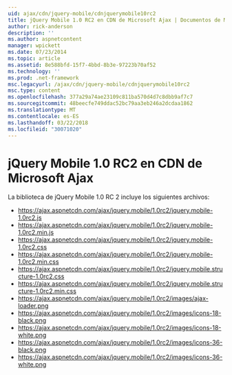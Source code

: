 ```yaml
---
uid: ajax/cdn/jquery-mobile/cdnjquerymobile10rc2
title: jQuery Mobile 1.0 RC2 en CDN de Microsoft Ajax | Documentos de Microsoft
author: rick-anderson
description: ''
ms.author: aspnetcontent
manager: wpickett
ms.date: 07/23/2014
ms.topic: article
ms.assetid: 8e588bfd-15f7-4bbd-8b3e-97223b70af52
ms.technology: ''
ms.prod: .net-framework
msc.legacyurl: /ajax/cdn/jquery-mobile/cdnjquerymobile10rc2
msc.type: content
ms.openlocfilehash: 377a29a74ae23109c811ba570d4d7c8dbb9af7c7
ms.sourcegitcommit: 48beecfe749ddac52bc79aa3eb246a2dcdaa1862
ms.translationtype: MT
ms.contentlocale: es-ES
ms.lasthandoff: 03/22/2018
ms.locfileid: "30071020"
---
```

<a name="jquery-mobile-10-rc2-on-the-microsoft-ajax-cdn"></a>jQuery Mobile 1.0 RC2 en CDN de Microsoft Ajax
====================
La biblioteca de jQuery Mobile 1.0 RC 2 incluye los siguientes archivos:

- https://ajax.aspnetcdn.com/ajax/jquery.mobile/1.0rc2/jquery.mobile-1.0rc2.js
- https://ajax.aspnetcdn.com/ajax/jquery.mobile/1.0rc2/jquery.mobile-1.0rc2.min.js
- https://ajax.aspnetcdn.com/ajax/jquery.mobile/1.0rc2/jquery.mobile-1.0rc2.css
- https://ajax.aspnetcdn.com/ajax/jquery.mobile/1.0rc2/jquery.mobile-1.0rc2.min.css
- https://ajax.aspnetcdn.com/ajax/jquery.mobile/1.0rc2/jquery.mobile.structure-1.0rc2.css
- https://ajax.aspnetcdn.com/ajax/jquery.mobile/1.0rc2/jquery.mobile.structure-1.0rc2.min.css
- https://ajax.aspnetcdn.com/ajax/jquery.mobile/1.0rc2/images/ajax-loader.png
- https://ajax.aspnetcdn.com/ajax/jquery.mobile/1.0rc2/images/icons-18-black.png
- https://ajax.aspnetcdn.com/ajax/jquery.mobile/1.0rc2/images/icons-18-white.png
- https://ajax.aspnetcdn.com/ajax/jquery.mobile/1.0rc2/images/icons-36-black.png
- https://ajax.aspnetcdn.com/ajax/jquery.mobile/1.0rc2/images/icons-36-white.png
